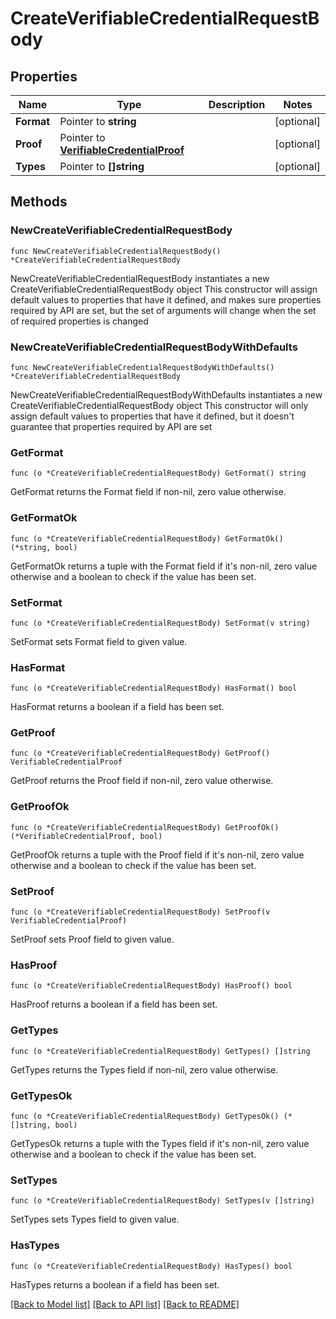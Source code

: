 # CreateVerifiableCredentialRequestBody

## Properties

Name | Type | Description | Notes
------------ | ------------- | ------------- | -------------
**Format** | Pointer to **string** |  | [optional] 
**Proof** | Pointer to [**VerifiableCredentialProof**](VerifiableCredentialProof.md) |  | [optional] 
**Types** | Pointer to **[]string** |  | [optional] 

## Methods

### NewCreateVerifiableCredentialRequestBody

`func NewCreateVerifiableCredentialRequestBody() *CreateVerifiableCredentialRequestBody`

NewCreateVerifiableCredentialRequestBody instantiates a new CreateVerifiableCredentialRequestBody object
This constructor will assign default values to properties that have it defined,
and makes sure properties required by API are set, but the set of arguments
will change when the set of required properties is changed

### NewCreateVerifiableCredentialRequestBodyWithDefaults

`func NewCreateVerifiableCredentialRequestBodyWithDefaults() *CreateVerifiableCredentialRequestBody`

NewCreateVerifiableCredentialRequestBodyWithDefaults instantiates a new CreateVerifiableCredentialRequestBody object
This constructor will only assign default values to properties that have it defined,
but it doesn't guarantee that properties required by API are set

### GetFormat

`func (o *CreateVerifiableCredentialRequestBody) GetFormat() string`

GetFormat returns the Format field if non-nil, zero value otherwise.

### GetFormatOk

`func (o *CreateVerifiableCredentialRequestBody) GetFormatOk() (*string, bool)`

GetFormatOk returns a tuple with the Format field if it's non-nil, zero value otherwise
and a boolean to check if the value has been set.

### SetFormat

`func (o *CreateVerifiableCredentialRequestBody) SetFormat(v string)`

SetFormat sets Format field to given value.

### HasFormat

`func (o *CreateVerifiableCredentialRequestBody) HasFormat() bool`

HasFormat returns a boolean if a field has been set.

### GetProof

`func (o *CreateVerifiableCredentialRequestBody) GetProof() VerifiableCredentialProof`

GetProof returns the Proof field if non-nil, zero value otherwise.

### GetProofOk

`func (o *CreateVerifiableCredentialRequestBody) GetProofOk() (*VerifiableCredentialProof, bool)`

GetProofOk returns a tuple with the Proof field if it's non-nil, zero value otherwise
and a boolean to check if the value has been set.

### SetProof

`func (o *CreateVerifiableCredentialRequestBody) SetProof(v VerifiableCredentialProof)`

SetProof sets Proof field to given value.

### HasProof

`func (o *CreateVerifiableCredentialRequestBody) HasProof() bool`

HasProof returns a boolean if a field has been set.

### GetTypes

`func (o *CreateVerifiableCredentialRequestBody) GetTypes() []string`

GetTypes returns the Types field if non-nil, zero value otherwise.

### GetTypesOk

`func (o *CreateVerifiableCredentialRequestBody) GetTypesOk() (*[]string, bool)`

GetTypesOk returns a tuple with the Types field if it's non-nil, zero value otherwise
and a boolean to check if the value has been set.

### SetTypes

`func (o *CreateVerifiableCredentialRequestBody) SetTypes(v []string)`

SetTypes sets Types field to given value.

### HasTypes

`func (o *CreateVerifiableCredentialRequestBody) HasTypes() bool`

HasTypes returns a boolean if a field has been set.


[[Back to Model list]](../README.md#documentation-for-models) [[Back to API list]](../README.md#documentation-for-api-endpoints) [[Back to README]](../README.md)


